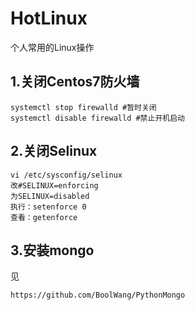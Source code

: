 # HotLinux
个人常用的Linux操作

## 1.关闭Centos7防火墙  
```
systemctl stop firewalld #暂时关闭  
systemctl disable firewalld #禁止开机启动  
```
## 2.关闭Selinux  
```
vi /etc/sysconfig/selinux  
改#SELINUX=enforcing  
为SELINUX=disabled  
执行：setenforce 0  
查看：getenforce  
```
## 3.安装mongo  
见
```
https://github.com/BoolWang/PythonMongo  
```



  
